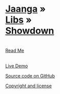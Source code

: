 [Jaanga](../../index.html ) &raquo;<br>[Libs]( ../index.html ) &raquo;<br>[Showdown]( ./index.html )
===
<br>

<div id=rm >
	<a href=JavaScript:displayPage("#readme.md#rm"); >Read Me</a>
</div>
<br>

<i class="fa fa-external-link"></i> [Live Demo]( http://jaanga.github.io/libs/md/showdown-gui.html ) 

<i class="fa fa-github"></i> [Source code on GitHub]( https://github.com/jaanga/libs/tree/gh-pages/md/ )  

<i class="fa fa-copy"></i> [Copyright and license]( https://github.com/jaanga/jaanga.github.io/blob/master/jaanga-copyright-and-mit-license.md )
<br>


